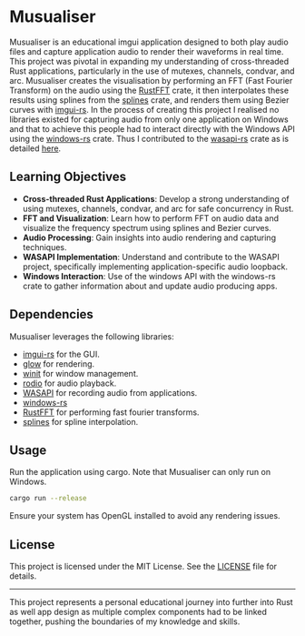 # Musualiser

Musualiser is an educational imgui application designed to both play audio files and capture application audio to render their waveforms in real time. This project was pivotal in expanding my understanding of cross-threaded Rust applications, particularly in the use of mutexes, channels, condvar, and arc. Musualiser creates the visualisation by performing an FFT (Fast Fourier Transform) on the audio using the [RustFFT](https://github.com/ejmahler/RustFFT) crate, it then interpolates these results using splines from the [splines](https://github.com/hadronized/splines) crate, and renders them using Bezier curves with [imgui-rs](https://github.com/imgui-rs/imgui-rs). In the process of creating this project I realised no libraries existed for capturing audio from only one application on Windows and that to achieve this people had to interact directly with the Windows API using the [windows-rs](https://github.com/microsoft/windows-rs) crate. Thus I contributed to the [wasapi-rs](https://github.com/HEnquist/wasapi-rs) crate as is detailed [here](https://github.com/HEnquist/wasapi-rs/pull/28).

## Learning Objectives
- **Cross-threaded Rust Applications**: Develop a strong understanding of using mutexes, channels, condvar, and arc for safe concurrency in Rust.
- **FFT and Visualization**: Learn how to perform FFT on audio data and visualize the frequency spectrum using splines and Bezier curves.
- **Audio Processing**: Gain insights into audio rendering and capturing techniques.
- **WASAPI Implementation**: Understand and contribute to the WASAPI project, specifically implementing application-specific audio loopback.
- **Windows Interaction**: Use of the windows API with the windows-rs crate to gather information about and update audio producing apps.

## Dependencies
Musualiser leverages the following libraries:
- [imgui-rs](https://github.com/imgui-rs/imgui-rs) for the GUI.
- [glow](https://github.com/grovesNL/glow) for rendering.
- [winit](https://github.com/rust-windowing/winit) for window management.
- [rodio](https://github.com/RustAudio/rodio) for audio playback.
- [WASAPI](https://github.com/ryanisaacg/wasapi-rs) for recording audio from applications.
- [windows-rs](https://github.com/microsoft/windows-rs)
- [RustFFT](https://github.com/ejmahler/RustFFT) for performing fast fourier transforms.
- [splines](https://github.com/hadronized/splines) for spline interpolation.

## Usage
Run the application using cargo. Note that Musualiser can only run on Windows.

```sh
cargo run --release
```

Ensure your system has OpenGL installed to avoid any rendering issues.

## License
This project is licensed under the MIT License. See the [LICENSE](LICENSE) file for details.

---

This project represents a personal educational journey into further into Rust as well app design as multiple complex components had to be linked together, pushing the boundaries of my knowledge and skills.
